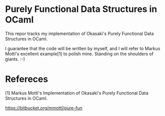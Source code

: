 Purely Functional Data Structures in OCaml
==========================================

This repor tracks my implementation of Okasaki's Purely Functional Data Structures in OCaml. 

I guarantee that the code will be written by myself, and I will refer to Markus Mottl's excellent example[1] to polish mine. Standing on the shoulders of giants. :-)

Refereces
=========
[1] Markus Mottl's Implementation of Okasaki's Purely Functional Data Structures in OCaml.

https://bitbucket.org/mmottl/pure-fun
